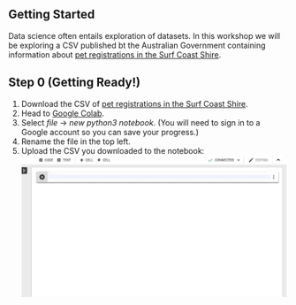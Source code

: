 ## Getting Started

Data science often entails exploration of datasets. In this workshop we will be exploring a CSV published bt the Australian Government containing information about [pet registrations in the Surf Coast Shire](https://data.gov.au/dataset/632131eb-9233-41ef-9b33-61a82e3d6b80/resource/291c5a1e-88a8-4a6e-9555-81c4220e5dae/download/surfcoastshireregisteredanimals.csv).

## Step 0 (Getting Ready!)

1. Download the CSV of [pet registrations in the Surf Coast Shire](https://data.gov.au/dataset/632131eb-9233-41ef-9b33-61a82e3d6b80/resource/291c5a1e-88a8-4a6e-9555-81c4220e5dae/download/surfcoastshireregisteredanimals.csv).
2. Head to [Google Colab](https://colab.research.google.com/).
3. Select *file* -> *new python3 notebook*. (You will need to sign in to a Google account so you can save your progress.)
4. Rename the file in the top left.
5. Upload the CSV you downloaded to the notebook:
    ![Iteration Two](https://raw.githubusercontent.com/itco-education/data-science/master/Documentation/Images/upload_file.gif)